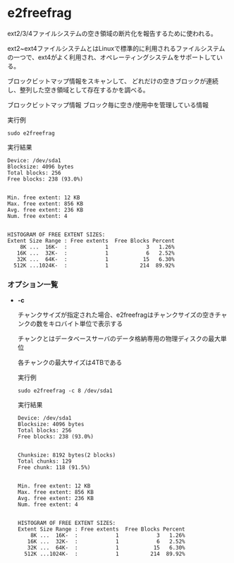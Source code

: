 [](ファイル名はコマンド名.md)
# e2freefrag
ext2/3/4ファイルシステムの空き領域の断片化を報告するために使われる。

ext2~ext4ファイルシステムとはLinuxで標準的に利用されるファイルシステムの一つで、ext4がよく利用され、オペレーティングシステムをサポートしている。

ブロックビットマップ情報をスキャンして、 どれだけの空きブロックが連続し、整列した空き領域として存在するかを調べる。

ブロックビットマップ情報
ブロック毎に空き/使用中を管理している情報

  実行例 [](変更しない)
  
  ```
  sudo e2freefrag
  ```


  実行結果　[](変更しない)


  ```
  Device: /dev/sda1
  Blocksize: 4096 bytes
  Total blocks: 256
  Free blocks: 238 (93.0%)
  
  
  Min. free extent: 12 KB
  Max. free extent: 856 KB
  Avg. free extent: 236 KB
  Num. free extent: 4
  
  
  HISTOGRAM OF FREE EXTENT SIZES:
  Extent Size Range : Free extents  Free Blocks Percent
      8K ...  16K-  :            1            3   1.26%
     16K ...  32K-  :            1            6   2.52%
     32K ...  64K-  :            1           15   6.30%
    512K ...1024K-  :            1          214  89.92%
  ```

### オプション一覧


- **-c**
  
  チャンクサイズが指定された場合、e2freefragはチャンクサイズの空きチャンクの数をキロバイト単位で表示する

  チャンクとはデータベースサーバのデータ格納専用の物理ディスクの最大単位

  各チャンクの最大サイズは4TBである

  実行例 [](変更しない)
  
  ```
  sudo e2freefrag -c 8 /dev/sda1
  ```


  実行結果　[](変更しない)


  ```
  Device: /dev/sda1
  Blocksize: 4096 bytes
  Total blocks: 256
  Free blocks: 238 (93.0%)


  Chunksize: 8192 bytes(2 blocks)
  Total chunks: 129
  Free chunk: 118 (91.5%)
  
  
  Min. free extent: 12 KB
  Max. free extent: 856 KB
  Avg. free extent: 236 KB
  Num. free extent: 4
  
  
  HISTOGRAM OF FREE EXTENT SIZES:
  Extent Size Range : Free extents  Free Blocks Percent
      8K ...  16K-  :            1            3   1.26%
     16K ...  32K-  :            1            6   2.52%
     32K ...  64K-  :            1           15   6.30%
    512K ...1024K-  :            1          214  89.92%
  ```

